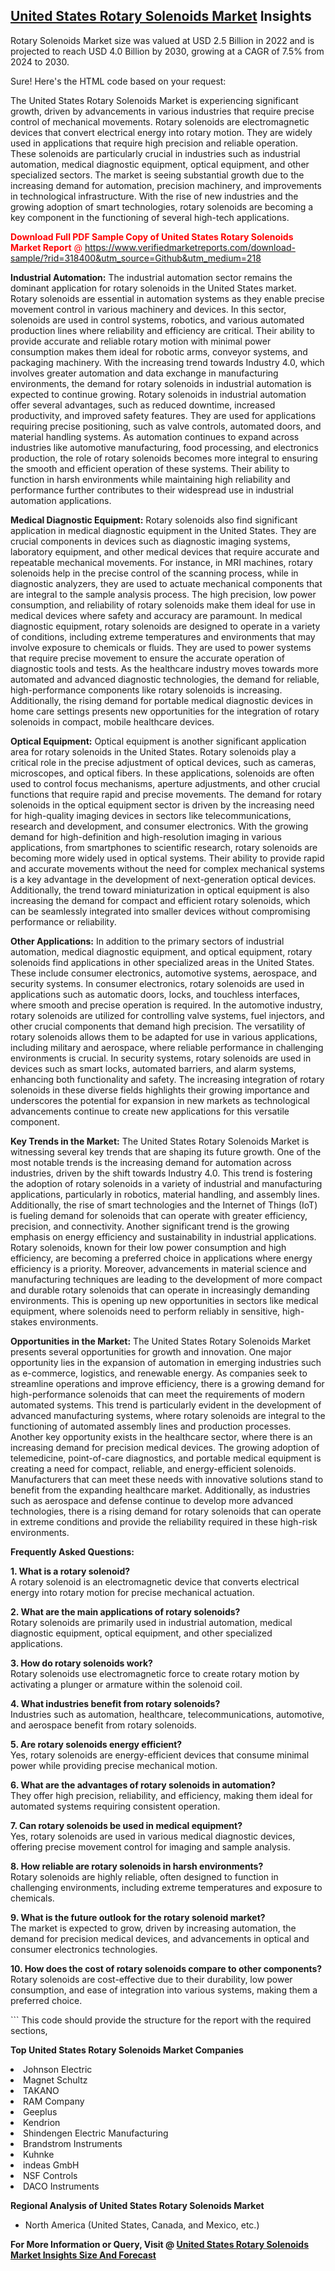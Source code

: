 <h2><a href="https://www.verifiedmarketreports.com/download-sample/?rid=318400&amp;utm_source=Github&amp;utm_medium=218" target="_blank">United States Rotary Solenoids Market</a> Insights</h2><p>Rotary Solenoids Market size was valued at USD 2.5 Billion in 2022 and is projected to reach USD 4.0 Billion by 2030, growing at a CAGR of 7.5% from 2024 to 2030.</p><p>Sure! Here's the HTML code based on your request:  <p>The United States Rotary Solenoids Market is experiencing significant growth, driven by advancements in various industries that require precise control of mechanical movements. Rotary solenoids are electromagnetic devices that convert electrical energy into rotary motion. They are widely used in applications that require high precision and reliable operation. These solenoids are particularly crucial in industries such as industrial automation, medical diagnostic equipment, optical equipment, and other specialized sectors. The market is seeing substantial growth due to the increasing demand for automation, precision machinery, and improvements in technological infrastructure. With the rise of new industries and the growing adoption of smart technologies, rotary solenoids are becoming a key component in the functioning of several high-tech applications. <p><span class=""><span style="color: #ff0000;"><strong>Download Full PDF Sample Copy of United States Rotary Solenoids Market Report</strong> @ </span><a href="https://www.verifiedmarketreports.com/download-sample/?rid=318400&amp;utm_source=Github&amp;utm_medium=218" target="_blank">https://www.verifiedmarketreports.com/download-sample/?rid=318400&amp;utm_source=Github&amp;utm_medium=218</a></span></p></p> <p><strong>Industrial Automation:</strong> The industrial automation sector remains the dominant application for rotary solenoids in the United States market. Rotary solenoids are essential in automation systems as they enable precise movement control in various machinery and devices. In this sector, solenoids are used in control systems, robotics, and various automated production lines where reliability and efficiency are critical. Their ability to provide accurate and reliable rotary motion with minimal power consumption makes them ideal for robotic arms, conveyor systems, and packaging machinery. With the increasing trend towards Industry 4.0, which involves greater automation and data exchange in manufacturing environments, the demand for rotary solenoids in industrial automation is expected to continue growing. Rotary solenoids in industrial automation offer several advantages, such as reduced downtime, increased productivity, and improved safety features. They are used for applications requiring precise positioning, such as valve controls, automated doors, and material handling systems. As automation continues to expand across industries like automotive manufacturing, food processing, and electronics production, the role of rotary solenoids becomes more integral to ensuring the smooth and efficient operation of these systems. Their ability to function in harsh environments while maintaining high reliability and performance further contributes to their widespread use in industrial automation applications.</p> <p><strong>Medical Diagnostic Equipment:</strong> Rotary solenoids also find significant application in medical diagnostic equipment in the United States. They are crucial components in devices such as diagnostic imaging systems, laboratory equipment, and other medical devices that require accurate and repeatable mechanical movements. For instance, in MRI machines, rotary solenoids help in the precise control of the scanning process, while in diagnostic analyzers, they are used to actuate mechanical components that are integral to the sample analysis process. The high precision, low power consumption, and reliability of rotary solenoids make them ideal for use in medical devices where safety and accuracy are paramount. In medical diagnostic equipment, rotary solenoids are designed to operate in a variety of conditions, including extreme temperatures and environments that may involve exposure to chemicals or fluids. They are used to power systems that require precise movement to ensure the accurate operation of diagnostic tools and tests. As the healthcare industry moves towards more automated and advanced diagnostic technologies, the demand for reliable, high-performance components like rotary solenoids is increasing. Additionally, the rising demand for portable medical diagnostic devices in home care settings presents new opportunities for the integration of rotary solenoids in compact, mobile healthcare devices.</p> <p><strong>Optical Equipment:</strong> Optical equipment is another significant application area for rotary solenoids in the United States. Rotary solenoids play a critical role in the precise adjustment of optical devices, such as cameras, microscopes, and optical fibers. In these applications, solenoids are often used to control focus mechanisms, aperture adjustments, and other crucial functions that require rapid and precise movements. The demand for rotary solenoids in the optical equipment sector is driven by the increasing need for high-quality imaging devices in sectors like telecommunications, research and development, and consumer electronics. With the growing demand for high-definition and high-resolution imaging in various applications, from smartphones to scientific research, rotary solenoids are becoming more widely used in optical systems. Their ability to provide rapid and accurate movements without the need for complex mechanical systems is a key advantage in the development of next-generation optical devices. Additionally, the trend toward miniaturization in optical equipment is also increasing the demand for compact and efficient rotary solenoids, which can be seamlessly integrated into smaller devices without compromising performance or reliability.</p> <p><strong>Other Applications:</strong> In addition to the primary sectors of industrial automation, medical diagnostic equipment, and optical equipment, rotary solenoids find applications in other specialized areas in the United States. These include consumer electronics, automotive systems, aerospace, and security systems. In consumer electronics, rotary solenoids are used in applications such as automatic doors, locks, and touchless interfaces, where smooth and precise operation is required. In the automotive industry, rotary solenoids are utilized for controlling valve systems, fuel injectors, and other crucial components that demand high precision. The versatility of rotary solenoids allows them to be adapted for use in various applications, including military and aerospace, where reliable performance in challenging environments is crucial. In security systems, rotary solenoids are used in devices such as smart locks, automated barriers, and alarm systems, enhancing both functionality and safety. The increasing integration of rotary solenoids in these diverse fields highlights their growing importance and underscores the potential for expansion in new markets as technological advancements continue to create new applications for this versatile component.</p> <p><strong>Key Trends in the Market:</strong> The United States Rotary Solenoids Market is witnessing several key trends that are shaping its future growth. One of the most notable trends is the increasing demand for automation across industries, driven by the shift towards Industry 4.0. This trend is fostering the adoption of rotary solenoids in a variety of industrial and manufacturing applications, particularly in robotics, material handling, and assembly lines. Additionally, the rise of smart technologies and the Internet of Things (IoT) is fueling demand for solenoids that can operate with greater efficiency, precision, and connectivity. Another significant trend is the growing emphasis on energy efficiency and sustainability in industrial applications. Rotary solenoids, known for their low power consumption and high efficiency, are becoming a preferred choice in applications where energy efficiency is a priority. Moreover, advancements in material science and manufacturing techniques are leading to the development of more compact and durable rotary solenoids that can operate in increasingly demanding environments. This is opening up new opportunities in sectors like medical equipment, where solenoids need to perform reliably in sensitive, high-stakes environments.</p> <p><strong>Opportunities in the Market:</strong> The United States Rotary Solenoids Market presents several opportunities for growth and innovation. One major opportunity lies in the expansion of automation in emerging industries such as e-commerce, logistics, and renewable energy. As companies seek to streamline operations and improve efficiency, there is a growing demand for high-performance solenoids that can meet the requirements of modern automated systems. This trend is particularly evident in the development of advanced manufacturing systems, where rotary solenoids are integral to the functioning of automated assembly lines and production processes. Another key opportunity exists in the healthcare sector, where there is an increasing demand for precision medical devices. The growing adoption of telemedicine, point-of-care diagnostics, and portable medical equipment is creating a need for compact, reliable, and energy-efficient solenoids. Manufacturers that can meet these needs with innovative solutions stand to benefit from the expanding healthcare market. Additionally, as industries such as aerospace and defense continue to develop more advanced technologies, there is a rising demand for rotary solenoids that can operate in extreme conditions and provide the reliability required in these high-risk environments.</p> <p><strong>Frequently Asked Questions:</strong></p> <p><strong>1. What is a rotary solenoid?</strong><br> A rotary solenoid is an electromagnetic device that converts electrical energy into rotary motion for precise mechanical actuation.</p> <p><strong>2. What are the main applications of rotary solenoids?</strong><br> Rotary solenoids are primarily used in industrial automation, medical diagnostic equipment, optical equipment, and other specialized applications.</p> <p><strong>3. How do rotary solenoids work?</strong><br> Rotary solenoids use electromagnetic force to create rotary motion by activating a plunger or armature within the solenoid coil.</p> <p><strong>4. What industries benefit from rotary solenoids?</strong><br> Industries such as automation, healthcare, telecommunications, automotive, and aerospace benefit from rotary solenoids.</p> <p><strong>5. Are rotary solenoids energy efficient?</strong><br> Yes, rotary solenoids are energy-efficient devices that consume minimal power while providing precise mechanical motion.</p> <p><strong>6. What are the advantages of rotary solenoids in automation?</strong><br> They offer high precision, reliability, and efficiency, making them ideal for automated systems requiring consistent operation.</p> <p><strong>7. Can rotary solenoids be used in medical equipment?</strong><br> Yes, rotary solenoids are used in various medical diagnostic devices, offering precise movement control for imaging and sample analysis.</p> <p><strong>8. How reliable are rotary solenoids in harsh environments?</strong><br> Rotary solenoids are highly reliable, often designed to function in challenging environments, including extreme temperatures and exposure to chemicals.</p> <p><strong>9. What is the future outlook for the rotary solenoid market?</strong><br> The market is expected to grow, driven by increasing automation, the demand for precision medical devices, and advancements in optical and consumer electronics technologies.</p> <p><strong>10. How does the cost of rotary solenoids compare to other components?</strong><br> Rotary solenoids are cost-effective due to their durability, low power consumption, and ease of integration into various systems, making them a preferred choice.</p> ``` This code should provide the structure for the report with the required sections,</p><p><strong>Top United States Rotary Solenoids Market Companies</strong></p><div data-test-id=""><p><li>Johnson Electric</li><li> Magnet Schultz</li><li> TAKANO</li><li> RAM Company</li><li> Geeplus</li><li> Kendrion</li><li> Shindengen Electric Manufacturing</li><li> Brandstrom Instruments</li><li> Kuhnke</li><li> indeas GmbH</li><li> NSF Controls</li><li> DACO Instruments</li></p><div><strong>Regional Analysis of&nbsp;United States Rotary Solenoids Market</strong></div><ul><li dir="ltr"><p dir="ltr">North America&nbsp;(United States, Canada, and Mexico, etc.)</p></li></ul><p><strong>For More Information or Query, Visit @&nbsp;</strong><strong><a href="https://www.verifiedmarketreports.com/product/rotary-solenoids-market/?utm_source=Github&amp;utm_medium=218" target="_blank">United States Rotary Solenoids Market Insights Size And Forecast</a></strong></p></div>
